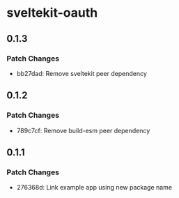 # sveltekit-oauth

## 0.1.3

### Patch Changes

- bb27dad: Remove sveltekit peer dependency

## 0.1.2

### Patch Changes

- 789c7cf: Remove build-esm peer dependency

## 0.1.1

### Patch Changes

- 276368d: Link example app using new package name
